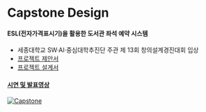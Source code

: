 # Capstone Design
#### ESL(전자가격표시기)을 활용한 도서관 좌석 예약 시스템
- 세종대학교 SW·AI·중심대학추진단 주관 제 13회 창의설계경진대회 입상
- [프로젝트 제안서](https://github.com/dongjun0128/Capstone/blob/main/%ED%94%84%EB%A1%9C%EC%A0%9D%ED%8A%B8%20%EC%A0%9C%EC%95%88%EC%84%9C/9%EC%A1%B0_%EC%88%98%EC%A0%95%EA%B3%BC%EC%A0%9C%EA%B3%84%ED%9A%8D%EC%84%9C_ESL%EC%9D%84%20%EC%9D%B4%EC%9A%A9%ED%95%9C%20%EC%8A%A4%EB%A7%88%ED%8A%B8%20%EC%98%88%EC%95%BD%20%EC%8B%9C%EC%8A%A4%ED%85%9C_%EC%8B%A0%EB%8F%99%EC%A4%80.pdf)
- [프로젝트 설계서](https://github.com/dongjun0128/Capstone/blob/main/%EC%84%A4%EA%B3%84%EC%84%9C/9%EC%A1%B0_%EC%84%A4%EA%B3%84%EC%84%9C_ESL%EC%9D%84%20%EC%9D%B4%EC%9A%A9%ED%95%9C%20%EC%8A%A4%EB%A7%88%ED%8A%B8%20%EC%98%88%EC%95%BD%20%EC%8B%9C%EC%8A%A4%ED%85%9C_%EC%8B%A0%EB%8F%99%EC%A4%80.pdf)

#### [시연 및 발표영상](https://www.youtube.com/watch?v=WYFoEoGOVPc)
[![Capstone](http://img.youtube.com/vi/WYFoEoGOVPc/0.jpg)](https://www.youtube.com/watch?v=WYFoEoGOVPc)
